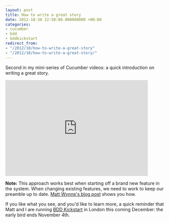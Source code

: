 ```yaml
---
layout: post
title: How to write a great story
date: 2012-10-30 22:50:00.000000000 +00:00
categories:
- cucumber
- bdd
- bddkickstart
redirect_from:
- "/2012/10/how-to-write-a-great-story"
- "/2012/10/how-to-write-a-great-story/"
---
```

<p>Second in my mini-series of Cucumber videos: a quick introduction on writing a great story.</p>

<iframe width="445" height="300" src="http://www.youtube.com/embed/RJ3UiK1IEj4" frameborder="0">

</iframe>

<p><b>Note:</b> This approach works best when starting off a brand new feature in the system. When changing existing features, we need to work to keep our preamble up to date. <a href='http://blog.mattwynne.net/2010/10/22/features-user-stories/'>Matt Wynne's blog post</a> shows you how.</p>

<p>If you like what you see, and you'd like to learn more, a quick reminder that Matt and I are running <a href='http://bddkickstart.com'>BDD Kickstart</a> in London this coming December: the early bird ends November 4th.
</p>
